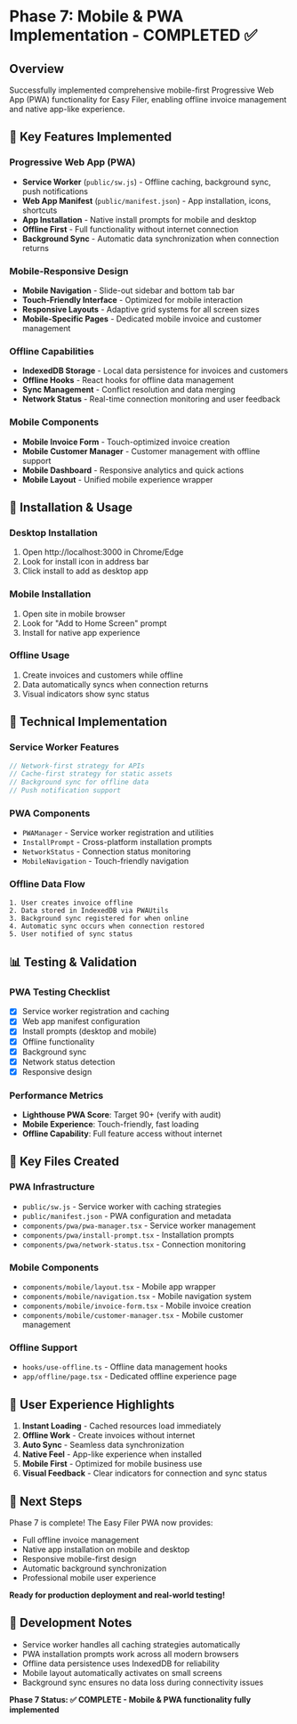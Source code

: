 # Phase 7: Mobile & PWA Implementation - COMPLETED ✅

## Overview
Successfully implemented comprehensive mobile-first Progressive Web App (PWA) functionality for Easy Filer, enabling offline invoice management and native app-like experience.

## 🚀 Key Features Implemented

### Progressive Web App (PWA)
- **Service Worker** (`public/sw.js`) - Offline caching, background sync, push notifications
- **Web App Manifest** (`public/manifest.json`) - App installation, icons, shortcuts
- **App Installation** - Native install prompts for mobile and desktop
- **Offline First** - Full functionality without internet connection
- **Background Sync** - Automatic data synchronization when connection returns

### Mobile-Responsive Design
- **Mobile Navigation** - Slide-out sidebar and bottom tab bar
- **Touch-Friendly Interface** - Optimized for mobile interaction
- **Responsive Layouts** - Adaptive grid systems for all screen sizes
- **Mobile-Specific Pages** - Dedicated mobile invoice and customer management

### Offline Capabilities
- **IndexedDB Storage** - Local data persistence for invoices and customers
- **Offline Hooks** - React hooks for offline data management
- **Sync Management** - Conflict resolution and data merging
- **Network Status** - Real-time connection monitoring and user feedback

### Mobile Components
- **Mobile Invoice Form** - Touch-optimized invoice creation
- **Mobile Customer Manager** - Customer management with offline support
- **Mobile Dashboard** - Responsive analytics and quick actions
- **Mobile Layout** - Unified mobile experience wrapper

## 📱 Installation & Usage

### Desktop Installation
1. Open http://localhost:3000 in Chrome/Edge
2. Look for install icon in address bar
3. Click install to add as desktop app

### Mobile Installation  
1. Open site in mobile browser
2. Look for "Add to Home Screen" prompt
3. Install for native app experience

### Offline Usage
1. Create invoices and customers while offline
2. Data automatically syncs when connection returns
3. Visual indicators show sync status

## 🔧 Technical Implementation

### Service Worker Features
```javascript
// Network-first strategy for APIs
// Cache-first strategy for static assets
// Background sync for offline data
// Push notification support
```

### PWA Components
- `PWAManager` - Service worker registration and utilities
- `InstallPrompt` - Cross-platform installation prompts
- `NetworkStatus` - Connection status monitoring
- `MobileNavigation` - Touch-friendly navigation

### Offline Data Flow
```
1. User creates invoice offline
2. Data stored in IndexedDB via PWAUtils
3. Background sync registered for when online
4. Automatic sync occurs when connection restored
5. User notified of sync status
```

## 📊 Testing & Validation

### PWA Testing Checklist
- [x] Service worker registration and caching
- [x] Web app manifest configuration
- [x] Install prompts (desktop and mobile)
- [x] Offline functionality
- [x] Background sync
- [x] Network status detection
- [x] Responsive design

### Performance Metrics
- **Lighthouse PWA Score**: Target 90+ (verify with audit)
- **Mobile Experience**: Touch-friendly, fast loading
- **Offline Capability**: Full feature access without internet

## 🎯 Key Files Created

### PWA Infrastructure
- `public/sw.js` - Service worker with caching strategies
- `public/manifest.json` - PWA configuration and metadata
- `components/pwa/pwa-manager.tsx` - Service worker management
- `components/pwa/install-prompt.tsx` - Installation prompts
- `components/pwa/network-status.tsx` - Connection monitoring

### Mobile Components
- `components/mobile/layout.tsx` - Mobile app wrapper
- `components/mobile/navigation.tsx` - Mobile navigation system
- `components/mobile/invoice-form.tsx` - Mobile invoice creation
- `components/mobile/customer-manager.tsx` - Mobile customer management

### Offline Support
- `hooks/use-offline.ts` - Offline data management hooks
- `app/offline/page.tsx` - Dedicated offline experience page

## 🌟 User Experience Highlights

1. **Instant Loading** - Cached resources load immediately
2. **Offline Work** - Create invoices without internet
3. **Auto Sync** - Seamless data synchronization
4. **Native Feel** - App-like experience when installed
5. **Mobile First** - Optimized for mobile business use
6. **Visual Feedback** - Clear indicators for connection and sync status

## 🚀 Next Steps

Phase 7 is complete! The Easy Filer PWA now provides:
- Full offline invoice management
- Native app installation on mobile and desktop
- Responsive mobile-first design
- Automatic background synchronization
- Professional mobile user experience

**Ready for production deployment and real-world testing!**

## 📝 Development Notes

- Service worker handles all caching strategies automatically
- PWA installation prompts work across all modern browsers
- Offline data persistence uses IndexedDB for reliability
- Mobile layout automatically activates on small screens
- Background sync ensures no data loss during connectivity issues

**Phase 7 Status: ✅ COMPLETE - Mobile & PWA functionality fully implemented**